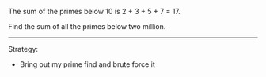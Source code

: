 The sum of the primes below 10 is 2 + 3 + 5 + 7 = 17.

Find the sum of all the primes below two million.

----

Strategy:

- Bring out my prime find and brute force it
